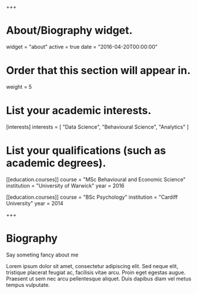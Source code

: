 +++
# About/Biography widget.
widget = "about"
active = true
date = "2016-04-20T00:00:00"

# Order that this section will appear in.
weight = 5

# List your academic interests.
[interests]
  interests = [
    "Data Science",
    "Behavioural Science",
    "Analytics"
  ]

# List your qualifications (such as academic degrees).

[[education.courses]]
  course = "MSc Behavioural and Economic Science"
  institution = "University of Warwick"
  year = 2016

[[education.courses]]
  course = "BSc Psychology"
  institution = "Cardiff University"
  year = 2014
 
+++

# Biography

Say someting fancy about me

Lorem ipsum dolor sit amet, consectetur adipiscing elit. Sed neque elit, tristique placerat feugiat ac, facilisis vitae arcu. Proin eget egestas augue. Praesent ut sem nec arcu pellentesque aliquet. Duis dapibus diam vel metus tempus vulputate. 
